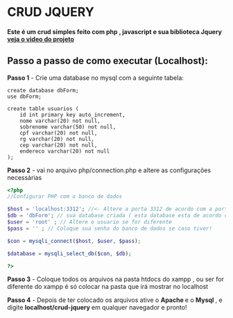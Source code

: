 # CRUD JQUERY

<h4> Este é um crud simples feito com php , javascript e sua biblioteca Jquery <a href="https://youtu.be/nKoe722XS74">veja o video do projeto</a> </h4>

## Passo a passo de como executar (Localhost):

<b>Passo 1</b> - Crie uma database no mysql com a seguinte tabela:

~~~mysql
create database dbForm;
use dbForm;

create table usuarios (
    id int primary key auto_increment,
    nome varchar(20) not null,
    sobrenome varchar(50) not null,
    cpf varchar(20) not null,
    rg varchar(20) not null,
    cep varchar(20) not null,
    endereco varchar(20) not null
);
~~~

<b>Passo 2</b> - vai no arquivo php/connection.php e altere as configurações necessárias

~~~php
<?php 
//Configurar PHP com o banco de dados

$host = 'localhost:3312'; //<- Altere a porta 3312 de acordo com a porta do seu banco de dados
$db = 'dbForm'; // sua database criada ( esta database esta de acordo com o codigo do passo 1)
$user = 'root' ; // Altere o usuario se for diferente
$pass = '' ; // Coloque sua senha do banco de dados se caso tiver!

$con = mysqli_connect($host, $user, $pass);

$database = mysqli_select_db($con, $db);

?>
~~~

<b>Passo 3</b> - Coloque todos os arquivos na pasta htdocs do xampp , ou ser for diferente do xampp é só colocar na pasta que irá mostrar no localhost

<b>Passo 4</b> - Depois de ter colocado os arquivos ative o <b> Apache </b> e o <b> Mysql </b> , e digite <b> localhost/crud-jquery </b> em qualquer navegador e pronto!
